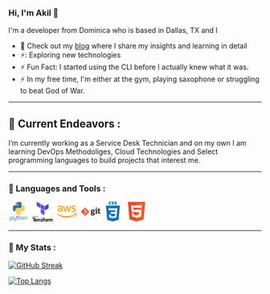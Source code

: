 ### Hi, I'm Akil 👋

I'm a developer from Dominica who is based in Dallas, TX and I

- :telescope: Check out my [blog](https://medium.com/@akilblanchard09) where I share my insights and learning in detail 
- :zap:: Exploring new technologies
- :zap: Fun Fact: I started using the CLI before I actually knew what it was.
- :zap: In my free time, I'm either at the gym, playing saxophone or struggling to beat God of War.

---
## 🔭 Current Endeavors :
I’m currently working as a Service Desk Technician and on my own I am learning DevOps Methodoliges, Cloud Technologies and Select programming languages to build projects that interest me.


---

### 🤔 Languages and Tools :
<div>
  <img src="https://github.com/devicons/devicon/blob/master/icons/python/python-original-wordmark.svg" title="Python" alt="Python" width="40" height="40"/>&nbsp;
  <img src="https://github.com/devicons/devicon/blob/master/icons/terraform/terraform-original-wordmark.svg" title="Terraform" alt="Terraform" width="40" height="40"/>&nbsp;
  <img src="https://github.com/devicons/devicon/blob/master/icons/amazonwebservices/amazonwebservices-plain-wordmark.svg" title="AWS" alt="AWS" width="40" height="40"/>&nbsp;
  <img src="https://github.com/devicons/devicon/blob/master/icons/git/git-original-wordmark.svg" title="Git" **alt="Git" width="40" height="40"/>
  <img src="https://github.com/devicons/devicon/blob/master/icons/css3/css3-plain-wordmark.svg"  title="CSS3" alt="CSS" width="40" height="40"/>&nbsp;
  <img src="https://github.com/devicons/devicon/blob/master/icons/html5/html5-original.svg" title="HTML5" alt="HTML" width="40" height="40"/>&nbsp;
</div>

---
### 🌱 My Stats :
[![GitHub Streak](https://github-readme-streak-stats.herokuapp.com?user=akilblanchard&theme=transparent&hide_border=true)](https://git.io/streak-stats)

[![Top Langs](https://github-readme-stats.vercel.app/api/top-langs/?username=akilblanchard&layout=compact&theme=vision-friendly-dark)](https://github.com/anuraghazra/github-readme-stats)













<!--
**akilblanchard/akilblanchard** is a ✨ _special_ ✨ repository because its `README.md` (this file) appears on your GitHub profile.
